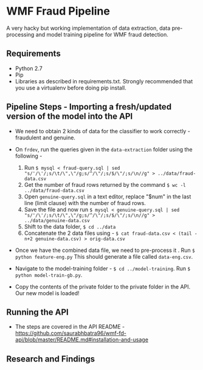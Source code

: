 # WMF Fraud Pipeline

A very hacky but working implementation of data extraction, data pre-processing and model training pipeline for WMF fraud detection.

## Requirements
* Python 2.7
* Pip
* Libraries as described in requirements.txt. Strongly recommended that you use a virtualenv before doing pip install.

## Pipeline Steps - Importing a fresh/updated version of the model into the API
* We need to obtain 2 kinds of data for the classifier to work correctly - fraudulent and genuine.
* On `frdev`, run the queries given in the `data-extraction` folder using the following -
	1. Run `$ mysql < fraud-query.sql | sed "s/'/\'/;s/\t/\",\"/g;s/^/\"/;s/$/\"/;s/\n//g" > ../data/fraud-data.csv`
	2. Get the number of fraud rows returned by the command `$ wc -l ../data/fraud-data.csv`
	3. Open `genuine-query.sql` in a text editor, replace "$num" in the last line (limit clause) with the number of fraud rows.
	4. Save the file and now run `$ mysql < genuine-query.sql | sed "s/'/\'/;s/\t/\",\"/g;s/^/\"/;s/$/\"/;s/\n//g" > ../data/genuine-data.csv`
	5. Shift to the data folder, `$ cd ../data`
	6. Concatenate the 2 data files using - `$ cat fraud-data.csv < (tail -n+2 genuine-data.csv) > orig-data.csv`

* Once we have the combined data file, we need to pre-process it . Run `$ python feature-eng.py` This should generate a file called `data-eng.csv`.

* Navigate to the model-training folder - `$ cd ../model-training`. Run `$ python model-train-gb.py`.

* Copy the contents of the private folder to the private folder in the API. Our new model is loaded!

## Running the API
* The steps are covered in the API README - https://github.com/saurabhbatra96/wmf-fd-api/blob/master/README.md#installation-and-usage

## Research and Findings

